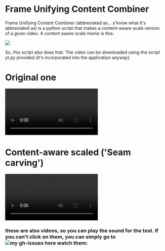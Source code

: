 # Frame Unifying Content Combiner
Frame Unifying Content Combiner (abbreviated as... y'know what it's abbreviated as) is a python script that makes a content-aware scale version of a given video. 
A content aware scale meme is this:

![](https://i.kym-cdn.com/photos/images/newsfeed/000/900/688/280.gif)



So, this script also does that. The video can be downloaded using the script yt.py provided (it's incorporated into the application anyway). 



# Original one
![](https://user-images.githubusercontent.com/33205097/141673102-dd10c3f5-b68f-44a9-8b92-b5c8a3774284.mp4)

# Content-aware scaled ('Seam carving') 

![](https://user-images.githubusercontent.com/33205097/141673103-28904d70-fa46-4d33-bf07-f86dcbcf0262.mp4)


### these are also videos, so you can play the sound for the test. If you can't click on them, you can simply go to ![my gh-issues here](https://github.com/hakancangunerli/frame-unifying-content-combiner/issues/1) watch them: 


